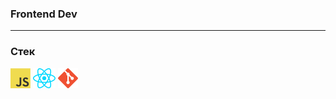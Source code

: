 ### Frontend Dev

***

### Стек
<img src='icons/javascript.png'>       
<img src='icons/react.png'>       
<img src='icons/git.png'>

